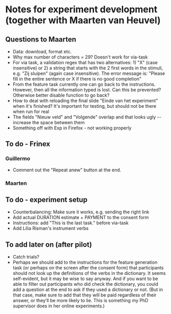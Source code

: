 Notes for experiment development (together with Maarten van Heuvel)
======================================================


Questions to Maarten
--------------------

- Data: download, format etc.
- Why max number of characters = 29? Doesn't work for via-task
- For via task, a validation regex that has two alternatives: 1) "X" (case insensitive) or 2) a string that starts with the 2 first words in the stimuli, e.g. "Zij sluipen" (again case insensitive). The error message is: "Please fill in the entire sentence or X if there is no good completion"
- From the feature task currently one can go back to the instructions. However, then all the information typed is lost. Can this be prevented? Otherwise better disable function to go back?
- How to deal with reloading the final slide "Einde van het experiment" when it's finished? It's important for testing, but should not be there when run for real
- The fields "Nieuw veld" and "Volgende" overlap and that looks ugly -- increase the space between them
- Something off with Exp in Firefox - not working properly


To do - Frinex
--------------

### Guillermo

- Comment out the "Repeat anew" button at the end.


### Maarten



To do - experiment setup
-----------------------

- Counterbalancing: Make sure it works, e.g. sending the right link
- Add actual DURATION estimate + PAYMENT to the consent form
- Instructions: add "This is the last task." before via-task
- Add Lilia Risman's instrument verbs


To add later on (after pilot)
-----------------------------

- Catch trials?
- Perhaps we should add to the instructions for the feature generation task (or perhaps on the screen after the consent form) that participants should not look up the definitions of the verbs in the dictionary. It seems self-evident, but it may be wise to say anyway. And if you want to be able to filter out participants who did check the dictionary, you could add a question at the end to ask if they used a dictionary or not. (But in that case, make sure to add that they will be paid regardless of their answer, or they’ll be more likely to lie. This is something my PhD supervisor does in her online experiments.)
